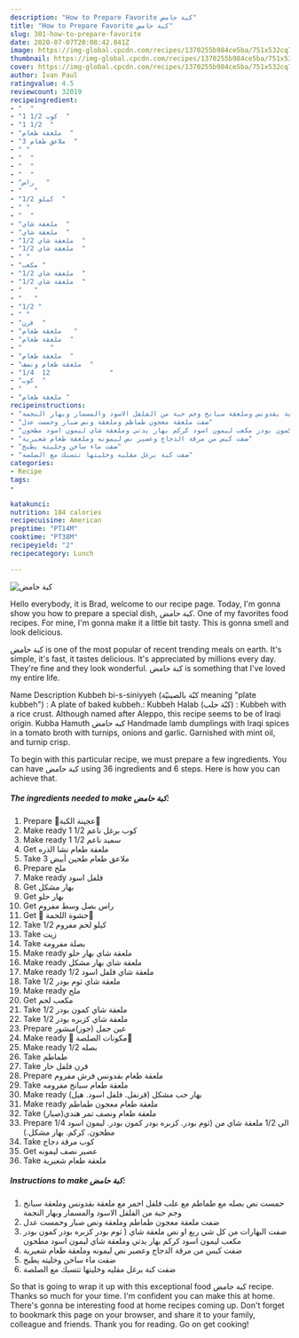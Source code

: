```yaml
---
description: "How to Prepare Favorite كبة حامض"
title: "How to Prepare Favorite كبة حامض"
slug: 301-how-to-prepare-favorite
date: 2020-07-07T20:08:42.041Z
image: https://img-global.cpcdn.com/recipes/1370255b984ce5ba/751x532cq70/الصورة-الرئيسية-لوصفةكبة-حامض.jpg
thumbnail: https://img-global.cpcdn.com/recipes/1370255b984ce5ba/751x532cq70/الصورة-الرئيسية-لوصفةكبة-حامض.jpg
cover: https://img-global.cpcdn.com/recipes/1370255b984ce5ba/751x532cq70/الصورة-الرئيسية-لوصفةكبة-حامض.jpg
author: Ivan Paul
ratingvalue: 4.5
reviewcount: 32019
recipeingredient:
- "  "
- "1 1/2 كوب  "
- "1 1/2  "
- "ملعقة طعام  "
- "3 ملاعق طعام  "
- " "
- "  "
- "  "
- "  "
- "راس   "
- "   "
- "1/2 كيلو  "
- " "
- "  "
- "ملعقة شاي  "
- "ملعقة شاي  "
- "1/2 ملعقة شاي  "
- "1/2 ملعقة شاي  "
- " "
- "مكعب "
- "1/2 ملعقة شاي  "
- "1/2 ملعقة شاي  "
- "   "
- "   "
- "1/2 "
- " "
- "قرن  "
- "ملعقة طعام   "
- "ملعقة طعام  "
- "       "
- "ملعقة طعام  "
- "ملعقة طعام ونصف  "
- "1/4  12               "
- "كوب  "
- "   "
- "ملعقة طعام "
recipeinstructions:
- "حمست نص بصله مع طماطم مع علب فلفل احمر مع ملعقة بقدونس وملعقة سبانخ وجم حبة من الفلفل الاسود والمسمار وبهار النجمة"
- "ضفت ملعقة معجون طماطم وملعقة ونص صبار وحمست عدل"
- "ضفت البهارات من كل شي ربع او نص ملعقة شاي ( ثوم بودر كزبره بودر كمون بودر مكعب ليمون اسود كركم بهار يدتي وملعقة شاي ليمون اسود مطحون"
- "ضفت كيس من مرقة الدجاج وعصير نص ليمونه وملعقة طعام شعيرية"
- "ضفت ماء ساخن وخليته يطبخ"
- "ضفت كبة برغل مقليه وخليتها تتسبك مع الصلصة"
categories:
- Recipe
tags:
- 

katakunci:  
nutrition: 184 calories
recipecuisine: American
preptime: "PT14M"
cooktime: "PT38M"
recipeyield: "2"
recipecategory: Lunch

---
```



![كبة حامض](https://img-global.cpcdn.com/recipes/1370255b984ce5ba/751x532cq70/الصورة-الرئيسية-لوصفةكبة-حامض.jpg)

Hello everybody, it is Brad, welcome to our recipe page. Today, I'm gonna show you how to prepare a special dish, كبة حامض. One of my favorites food recipes. For mine, I'm gonna make it a little bit tasty. This is gonna smell and look delicious.

كبة حامض is one of the most popular of recent trending meals on earth. It's simple, it's fast, it tastes delicious. It's appreciated by millions every day. They're fine and they look wonderful. كبة حامض is something that I've loved my entire life.

Name Description Kubbeh bi-s-siniyyeh (كبّة بالصينيّة meaning &#34;plate kubbeh&#34;) : A plate of baked kubbeh.: Kubbeh Halab (كبّة حلب) : Kubbeh with a rice crust. Although named after Aleppo, this recipe seems to be of Iraqi origin. Kubba Hamuth كبه حامض Handmade lamb dumplings with Iraqi spices in a tomato broth with turnips, onions and garlic. Garnished with mint oil, and turnip crisp.


To begin with this particular recipe, we must prepare a few ingredients. You can have كبة حامض using 36 ingredients and 6 steps. Here is how you can achieve that.

<!--inarticleads1-->

##### The ingredients needed to make كبة حامض:

1. Prepare  🔴عجينة الكبة🔴
1. Make ready 1 1/2 كوب برغل ناعم
1. Make ready 1 1/2 سميد ناعم
1. Get ملعقة طعام نشا الذره
1. Take 3 ملاعق طعام طحين أبيض
1. Prepare  ملح
1. Make ready  فلفل اسود
1. Get  بهار مشكل
1. Get  بهار حلو
1. Get راس بصل وسط مفروم
1. Get  🔴 حشوة اللحمة🔴
1. Take 1/2 كيلو لحم مفروم
1. Take  زيت
1. Take  بصلة مفرومة
1. Make ready ملعقة شاي بهار حلو
1. Make ready ملعقة شاي بهار مشكل
1. Make ready 1/2 ملعقة شاي فلفل اسود
1. Take 1/2 ملعقة شاي ثوم بودر
1. Make ready  ملح
1. Get مكعب لحم
1. Take 1/2 ملعقة شاي كمون بودر
1. Take 1/2 ملعقة شاي كزبره بودر
1. Prepare  عين جمل (جوز)مبشور
1. Make ready  🔴 مكونات الصلصة🔴
1. Make ready 1/2 بصله
1. Take  طماطم
1. Take قرن فلفل حار
1. Prepare ملعقة طعام بقدونس فرش مفروم
1. Take ملعقة طعام سبانخ مفرومه
1. Make ready  بهار حب مشكل (قرنفل. فلفل اسود. هيل)
1. Make ready ملعقة طعام معجون طماطم
1. Take ملعقة طعام ونصف تمر هندي(صبار)
1. Prepare 1/4 الى 1/2 ملعقة شاي من (ثوم بودر. كزبره بودر كمون بودر. ليمون اسود مطحون. كركم. بهار مشكل.)
1. Take كوب مرقة دجاج
1. Get  عصير نصف ليمونه
1. Take ملعقة طعام شعيرية




<!--inarticleads2-->

##### Instructions to make كبة حامض:

1. حمست نص بصله مع طماطم مع علب فلفل احمر مع ملعقة بقدونس وملعقة سبانخ وجم حبة من الفلفل الاسود والمسمار وبهار النجمة
1. ضفت ملعقة معجون طماطم وملعقة ونص صبار وحمست عدل
1. ضفت البهارات من كل شي ربع او نص ملعقة شاي ( ثوم بودر كزبره بودر كمون بودر مكعب ليمون اسود كركم بهار يدتي وملعقة شاي ليمون اسود مطحون
1. ضفت كيس من مرقة الدجاج وعصير نص ليمونه وملعقة طعام شعيرية
1. ضفت ماء ساخن وخليته يطبخ
1. ضفت كبة برغل مقليه وخليتها تتسبك مع الصلصة




So that is going to wrap it up with this exceptional food كبة حامض recipe. Thanks so much for your time. I'm confident you can make this at home. There's gonna be interesting food at home recipes coming up. Don't forget to bookmark this page on your browser, and share it to your family, colleague and friends. Thank you for reading. Go on get cooking!
